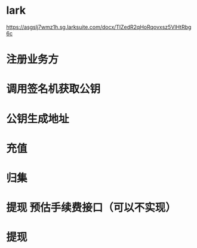 # lark
https://asgslj7wmz1h.sg.larksuite.com/docx/TlZedR2qHoRqovxsz5VlHtRbg6c

# 注册业务方

# 调用签名机获取公钥

# 公钥生成地址

# 充值

# 归集

# 提现 预估手续费接口（可以不实现）

# 提现



